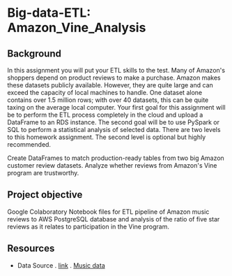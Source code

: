 # Big-data-ETL: Amazon_Vine_Analysis 

## Background

In this assignment you will put your ETL skills to the test. Many of Amazon's shoppers depend on product reviews to make a purchase. Amazon makes these datasets publicly available. However, they are quite large and can exceed the capacity of local machines to handle. One dataset alone contains over 1.5 million rows; with over 40 datasets, this can be quite taxing on the average local computer. Your first goal for this assignment will be to perform the ETL process completely in the cloud and upload a DataFrame to an RDS instance. The second goal will be to use PySpark or SQL to perform a statistical analysis of selected data.
There are two levels to this homework assignment. The second level is optional but highly recommended.

Create DataFrames to match production-ready tables from two big Amazon customer review datasets.
Analyze whether reviews from Amazon's Vine program are trustworthy.

## Project objective

Google Colaboratory Notebook files for ETL pipeline of Amazon music reviews to AWS PostgreSQL database and analysis of the ratio of five star reviews as it relates to participation in the Vine program.

## Resources
-  Data Source
.  [link](https://s3.amazonaws.com/amazon-reviews-pds/tsv/index.txt)
.  [Music data](https://s3.amazonaws.com/amazon-reviews-pds/tsv/amazon_reviews_us_Music_v1_00.tsv.gz)
